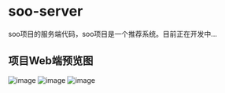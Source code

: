 # soo-server
soo项目的服务端代码，soo项目是一个推荐系统。目前正在开发中...
## 项目Web端预览图
![image](https://user-images.githubusercontent.com/51166261/161754641-eb364111-5231-4eff-abac-74baad409a74.png)
![image](https://user-images.githubusercontent.com/51166261/161754556-b19872df-f093-43be-9cd3-ed6686a4bfb1.png)
![image](https://user-images.githubusercontent.com/51166261/161755380-dd36577c-7301-452f-903e-8250aacc4d8e.png)
